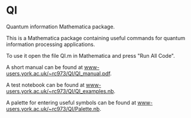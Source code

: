 # QI
Quantum information Mathematica package.

This is a Mathematica package containing useful commands for quantum information processing applications.

To use it open the file QI.m in Mathematica and press "Run All Code".

A short manual can be found at www-users.york.ac.uk/~rc973/QI/QI_manual.pdf.

A test notebook can be found at www-users.york.ac.uk/~rc973/QI/QI_examples.nb.

A palette for entering useful symbols can be found at www-users.york.ac.uk/~rc973/QI/Palette.nb.
